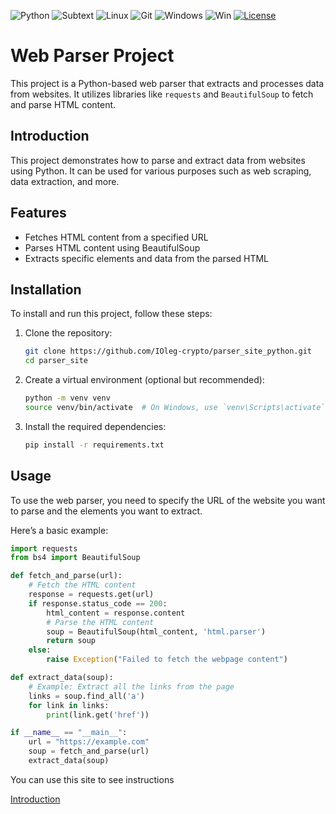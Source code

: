 ![Python](https://img.shields.io/badge/python-%2314354C.svg?style=for-the-badge&logo=python&logoColor=whit)
![Subtext](https://img.shields.io/badge/sublime%20text-%23FF9800.svg?&style=for-the-badge&logo=sublime%20text&logoColor=black)
![Linux](https://img.shields.io/badge/Linux-FCC624?style=for-the-badge&logo=linux&logoColor=black)
![Git](https://img.shields.io/badge/git-%23F05033.svg?style=for-the-badge&logo=git&logoColor=white)
![Windows](https://img.shields.io/badge/github-%23121011.svg?style=for-the-badge&logo=github&logoColor=white)
![Win](https://img.shields.io/badge/Windows-0078D6?style=for-the-badge&logo=windows&logoColor=white")
[![License](https://img.shields.io/badge/License-MIT-yellow.svg)](https://opensource.org/licenses/MIT)

# Web Parser Project

This project is a Python-based web parser that extracts and processes data from websites. It utilizes libraries like `requests` and `BeautifulSoup` to fetch and parse HTML content.

## Introduction

This project demonstrates how to parse and extract data from websites using Python. It can be used for various purposes such as web scraping, data extraction, and more.

## Features

- Fetches HTML content from a specified URL
- Parses HTML content using BeautifulSoup
- Extracts specific elements and data from the parsed HTML

## Installation

To install and run this project, follow these steps:

1. Clone the repository:

   ```bash
   git clone https://github.com/IOleg-crypto/parser_site_python.git
   cd parser_site
   ```

2. Create a virtual environment (optional but recommended):

   ```bash
   python -m venv venv
   source venv/bin/activate  # On Windows, use `venv\Scripts\activate`
   ```

3. Install the required dependencies:
   ```bash
   pip install -r requirements.txt
   ```

## Usage

To use the web parser, you need to specify the URL of the website you want to parse and the elements you want to extract.

Here’s a basic example:

```python
import requests
from bs4 import BeautifulSoup

def fetch_and_parse(url):
    # Fetch the HTML content
    response = requests.get(url)
    if response.status_code == 200:
        html_content = response.content
        # Parse the HTML content
        soup = BeautifulSoup(html_content, 'html.parser')
        return soup
    else:
        raise Exception("Failed to fetch the webpage content")

def extract_data(soup):
    # Example: Extract all the links from the page
    links = soup.find_all('a')
    for link in links:
        print(link.get('href'))

if __name__ == "__main__":
    url = "https://example.com"
    soup = fetch_and_parse(url)
    extract_data(soup)
```

You can use this site to see instructions

[Introduction](https://mate.academy/blog/ru/python-ru/python-web-parser/)
